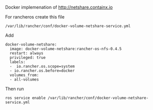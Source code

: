 Docker implemenation of http://netshare.containx.io


For rancheros create this file
```
/var/lib/rancher/conf/docker-volume-netshare-service.yml
```

Add
```
docker-volume-netshare:
  image: docker-volume-netshare:rancher-os-nfs-0.4.5
  restart: always
  privileged: true
  labels:
  -  io.rancher.os.scope=system
  - io.rancher.os.before=docker
  volumes_from:
  - all-volumes
```

Then run
```
ros service enable /var/lib/rancher/conf/docker-volume-netshare-service.yml
```